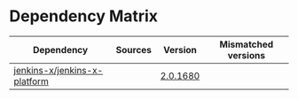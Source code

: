 # Dependency Matrix

Dependency | Sources | Version | Mismatched versions
---------- | ------- | ------- | -------------------
[jenkins-x/jenkins-x-platform](https://github.com/jenkins-x/jenkins-x-platform) |  | [2.0.1680](https://github.com/jenkins-x/jenkins-x-platform/releases/tag/v2.0.1680) | 
